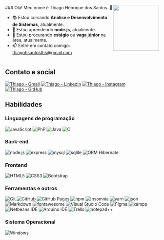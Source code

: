 <div style="display: flex; flex-flow: row no-wrap; justify-content: space-between;">
  <div>
    ### Olá! Meu nome é Thiago Henrique dos Santos. 👋

  - 📚 Estou cursando **Análise e Desenvolvimento de Sistemas**, atualmente.
  - 🌱 Estou aprendendo **node.js**, atualmente.
  - 🔭 Estou procurando **estágio** ou **vaga júnior** na área, atualmente.
  - 📫 Entre em contato comigo: thiagohsantosths@gmail.com
  </div>

  <div>
    <img src="img/avatar.jfif" height="150"/>
  </div>
</div>

## Contato e social

<div style="display: inline-block;">
  <a href="mailto:thiagohsantosths@gmail.com" target="_blank"><img alt="Thiago - Gmail" src="https://img.shields.io/badge/Gmail-D14836?style=for-the-badge&logo=gmail&logoColor=white"></a>
  <a href="https://www.linkedin.com/in/thiago-henrique-santos-478a68220/" target="_blank"><img alt="Thiago - LinkedIn" src="https://img.shields.io/badge/LinkedIn-0077B5?style=for-the-badge&logo=linkedin&logoColor=white"></a>
  <a href="https://www.instagram.com/thiago.hensantos/" target="_blank"><img alt="Thiago - Instagram" src="https://img.shields.io/badge/Instagram-E4405F?style=for-the-badge&logo=instagram&logoColor=white"></a>
  <a href="https://github.com/Thiago-Henrique-Santos" target="_blank"><img alt="Thiago - GitHub" src="https://img.shields.io/badge/GitHub-100000?style=for-the-badge&logo=github&logoColor=white"></a>
</div>

## Habilidades

### Linguagens de programação

<div style="display:inline-block;">
  <img alt="JavaScript" src="https://img.shields.io/badge/JavaScript-323330?style=for-the-badge&logo=javascript&logoColor=F7DF1E">
  <img alt="PhP" src="https://img.shields.io/badge/PHP-777BB4?style=for-the-badge&logo=php&logoColor=white">
  <img alt="Java" src="https://img.shields.io/badge/Java-ED8B00?style=for-the-badge&logo=java&logoColor=white">
  <img alt="C" src="https://img.shields.io/badge/C-00599C?style=for-the-badge&logo=c&logoColor=white">
</div>

### Back-end

<div style="display:inline-block;">
  <img alt="node.js" src="https://img.shields.io/badge/Node.js-43853D?style=for-the-badge&logo=node.js&logoColor=white">
  <img alt="express" src="https://img.shields.io/badge/Express.js-404D59?style=for-the-badge">
  <img alt="mysql" src="https://img.shields.io/badge/MySQL-00000F?style=for-the-badge&logo=mysql&logoColor=white">
  <img alt="sqlite" src="https://img.shields.io/badge/SQLite-07405E?style=for-the-badge&logo=sqlite&logoColor=white">
  <img alt="ORM Hibernate" src="https://img.shields.io/badge/Hibernate-59666C?style=for-the-badge&logo=Hibernate&logoColor=white">
</div>

### Frontend

<div style="display:inline-block;">
  <img alt="HTML5" src="https://img.shields.io/badge/HTML5-E34F26?style=for-the-badge&logo=html5&logoColor=white">
  <img alt="CSS3" src="https://img.shields.io/badge/CSS3-1572B6?style=for-the-badge&logo=css3&logoColor=white">
  <img alt="Bootstrap" src="https://img.shields.io/badge/Bootstrap-563D7C?style=for-the-badge&logo=bootstrap&logoColor=white">
</div>

### Ferramentas e outros

<div style="display:inline-block;">
  <img alt="Git" src="https://img.shields.io/badge/Git-E34F26?style=for-the-badge&logo=git&logoColor=white">
  <img alt="GitHub" src="https://img.shields.io/static/v1?style=for-the-badge&message=GitHub&color=181717&logo=GitHub&logoColor=FFFFFF&label=">
  <img alt="GitHub Pages" src="https://img.shields.io/badge/GitHub%20Pages-222222?style=for-the-badge&logo=GitHub%20Pages&logoColor=white">
  <img alt="npm" src="https://img.shields.io/static/v1?style=for-the-badge&message=npm&color=CB3837&logo=npm&logoColor=FFFFFF&label=">
  <img alt="Insomnia" src="https://img.shields.io/static/v1?style=for-the-badge&message=Insomnia&color=4000BF&logo=Insomnia&logoColor=FFFFFF&label=">
  <img alt="yarn" src="https://img.shields.io/static/v1?style=for-the-badge&message=Yarn&color=2C8EBB&logo=Yarn&logoColor=FFFFFF&label=">
  <img alt="json" src="https://img.shields.io/badge/json-5E5C5C?style=for-the-badge&logo=json&logoColor=white">
  <img alt="Markdown" src="https://img.shields.io/badge/Markdown-000000?style=for-the-badge&logo=markdown&logoColor=white">
  <img alt="fontawesome" src="https://img.shields.io/badge/Font_Awesome-339AF0?style=for-the-badge&logo=fontawesome&logoColor=white">
  <img alt="Visual Studio Code" src="https://img.shields.io/static/v1?style=for-the-badge&message=Visual+Studio+Code&color=007ACC&logo=Visual+Studio+Code&logoColor=FFFFFF&label=">
  <img alt="Figma" src="https://img.shields.io/badge/Figma-F24E1E?style=for-the-badge&logo=figma&logoColor=white">
  <img alt="xampp" src="https://img.shields.io/badge/Xampp-F37623?style=for-the-badge&logo=xampp&logoColor=white">
  <img alt="Netbeans IDE" src="https://img.shields.io/badge/apache%20netbeans-1B6AC6?style=for-the-badge&logo=apache%20netbeans%20IDE&logoColor=white">
  <img alt="Arduino IDE" src="https://img.shields.io/badge/Arduino_IDE-00979D?style=for-the-badge&logo=arduino&logoColor=white">
  <img alt="Trello" src="https://img.shields.io/badge/Trello-0052CC?style=for-the-badge&logo=trello&logoColor=white">
  <img alt="notepad++" src="https://img.shields.io/badge/Notepad++-90E59A.svg?style=for-the-badge&logo=notepad%2B%2B&logoColor=black">
</div>

### Sistema Operacional

<img alt="Windows" src="https://img.shields.io/badge/Windows-017AD7?style=for-the-badge&logo=windows&logoColor=white">

